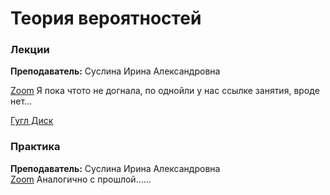 # Теория вероятностей	

### Лекции

**Преподаватель:** Суслина Ирина Александровна

[Zoom]()
Я пока чтото не догнала, по однойли у нас ссылке занятия, вроде нет...

[Гугл Диск](https://drive.google.com/drive/folders/1xpOa-rTGdLWPfsA9euCG1-hARwVa5w2L?usp=sharing)

### Практика

**Преподаватель:** 	Суслина Ирина Александровна  
[Zoom]()
Аналогично с прошлой......
